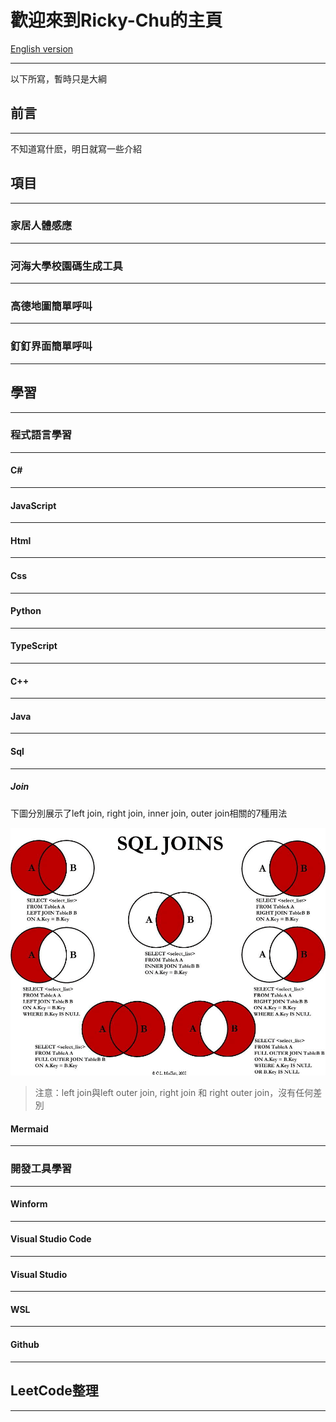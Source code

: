 # 歡迎來到Ricky-Chu的主頁

[English version](./README.md)

------

以下所寫，暫時只是大綱

## 前言

------

不知道寫什麽，明日就寫一些介紹

## 項目

------

### 家居人體感應

------

### 河海大學校園碼生成工具

------

### 高德地圖簡單呼叫

------

### 釘釘界面簡單呼叫

------

## 學習

------

### 程式語言學習

------

#### C#

------

#### JavaScript

------

#### Html

------

#### Css

------

#### Python

------

#### TypeScript

------

#### C++

------

#### Java

------

#### Sql

------

##### Join

下圖分別展示了left join, right join, inner join, outer join相關的7種用法

![sql-join](./img/study/program%20language%20learning/sql/sql-join.png)

> 注意：left join與left outer join, right join 和 right outer join，沒有任何差別 

#### Mermaid

------

### 開發工具學習

------

#### Winform

------

#### Visual Studio Code

------

#### Visual Studio

------

#### WSL

------

#### Github

------



## LeetCode整理

------













